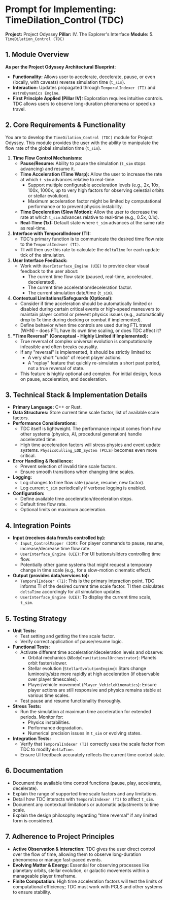 # Prompt for Implementing: TimeDilation_Control (TDC)

**Project:** Project Odyssey
**Pillar:** IV. The Explorer's Interface
**Module:** 5. `TimeDilation_Control (TDC)`

## 1. Module Overview

**As per the Project Odyssey Architectural Blueprint:**

* **Functionality:** Allows user to accelerate, decelerate, pause, or even (locally, with caveats) reverse simulation time (`t_sim`).
* **Interaction:** Updates propagated through `TemporalIndexer (TI)` and `AstroDynamics Engine`.
* **First Principle Applied (Pillar IV):** Exploration requires intuitive controls. TDC allows users to observe long-duration phenomena or speed up travel.

## 2. Core Requirements & Functionality

You are to develop the `TimeDilation_Control (TDC)` module for Project Odyssey. This module provides the user with the ability to manipulate the flow rate of the global simulation time (`t_sim`).

1.  **Time Flow Control Mechanisms:**
    * **Pause/Resume:** Ability to pause the simulation (`t_sim` stops advancing) and resume it.
    * **Time Acceleration (Time Warp):** Allow the user to increase the rate at which `t_sim` advances relative to real-time.
        * Support multiple configurable acceleration levels (e.g., 2x, 10x, 100x, 1000x, up to very high factors for observing celestial orbits or stellar evolution).
        * Maximum acceleration factor might be limited by computational performance or to prevent physics instability.
    * **Time Deceleration (Slow Motion):** Allow the user to decrease the rate at which `t_sim` advances relative to real-time (e.g., 0.5x, 0.1x).
    * **Real-Time (1x):** Default state where `t_sim` advances at the same rate as real-time.
2.  **Interface with TemporalIndexer (TI):**
    * TDC's primary function is to communicate the desired time flow rate to the `TemporalIndexer (TI)`.
    * TI will then use this rate to calculate the `deltaTime` for each update tick of the simulation.
3.  **User Interface Feedback:**
    * Work with `UserInterface_Engine (UIE)` to provide clear visual feedback to the user about:
        * The current time flow state (paused, real-time, accelerated, decelerated).
        * The current time acceleration/deceleration factor.
        * The current simulation date/time (`t_sim`).
4.  **Contextual Limitations/Safeguards (Optional):**
    * Consider if time acceleration should be automatically limited or disabled during certain critical events or high-speed maneuvers to maintain player control or prevent physics issues (e.g., automatically drop to 1x time during docking or combat if implemented).
    * Define behavior when time controls are used during FTL travel (WHN) – does FTL have its own time scaling, or does TDC affect it?
5.  **"Time Reversal" (Conceptual - Highly Limited if Implemented):**
    * True reversal of complex universal evolution is computationally infeasible and often breaks causality.
    * If any "reversal" is implemented, it should be strictly limited to:
        * A very short "undo" of recent player actions.
        * A "replay" feature that quickly re-simulates a short past period, not a true reversal of state.
    * This feature is highly optional and complex. For initial design, focus on pause, acceleration, and deceleration.

## 3. Technical Stack & Implementation Details

* **Primary Language:** C++ or Rust.
* **Data Structures:** Store current time scale factor, list of available scale factors.
* **Performance Considerations:**
    * TDC itself is lightweight. The performance impact comes from how other systems (physics, AI, procedural generation) handle accelerated time.
    * High time acceleration factors will stress physics and event update systems. `PhysicsCulling_LOD_System (PCLS)` becomes even more critical.
* **Error Handling & Resilience:**
    * Prevent selection of invalid time scale factors.
    * Ensure smooth transitions when changing time scales.
* **Logging:**
    * Log changes to time flow rate (pause, resume, new factor).
    * Log current `t_sim` periodically if verbose logging is enabled.
* **Configuration:**
    * Define available time acceleration/deceleration steps.
    * Default time flow rate.
    * Optional limits on maximum acceleration.

## 4. Integration Points

* **Input (receives data from/is controlled by):**
    * `Input_ControlMapper (ICM)`: For player commands to pause, resume, increase/decrease time flow rate.
    * `UserInterface_Engine (UIE)`: For UI buttons/sliders controlling time flow.
    * Potentially other game systems that might request a temporary change in time scale (e.g., for a slow-motion cinematic effect).
* **Output (provides data/services to):**
    * `TemporalIndexer (TI)`: This is the primary interaction point. TDC informs TI of the desired current time scale factor. TI then calculates `deltaTime` accordingly for all simulation updates.
    * `UserInterface_Engine (UIE)`: To display the current time scale, `t_sim`.

## 5. Testing Strategy

* **Unit Tests:**
    * Test setting and getting the time scale factor.
    * Verify correct application of pause/resume logic.
* **Functional Tests:**
    * Activate different time acceleration/deceleration levels and observe:
        * Orbital mechanics (`NBodyGravitationalOrchestrator`): Planets orbit faster/slower.
        * Stellar evolution (`StellarEvolutionEngine`): Stars change luminosity/size more rapidly at high acceleration (if observable over player timescales).
        * Player/vehicle movement (`Player_VehicleKinematics`): Ensure player actions are still responsive and physics remains stable at various time scales.
    * Test pause and resume functionality thoroughly.
* **Stress Tests:**
    * Run the simulation at maximum time acceleration for extended periods. Monitor for:
        * Physics instabilities.
        * Performance degradation.
        * Numerical precision issues in `t_sim` or evolving states.
* **Integration Tests:**
    * Verify that `TemporalIndexer (TI)` correctly uses the scale factor from TDC to modify `deltaTime`.
    * Ensure UI feedback accurately reflects the current time control state.

## 6. Documentation

* Document the available time control functions (pause, play, accelerate, decelerate).
* Explain the range of supported time scale factors and any limitations.
* Detail how TDC interacts with `TemporalIndexer (TI)` to affect `t_sim`.
* Document any contextual limitations or automatic adjustments to time scale.
* Explain the design philosophy regarding "time reversal" if any limited form is considered.

## 7. Adherence to Project Principles

* **Active Observation & Interaction:** TDC gives the user direct control over the flow of time, allowing them to observe long-duration phenomena or manage fast-paced events.
* **Evolving Matter & Energy:** Essential for observing processes like planetary orbits, stellar evolution, or galactic movements within a manageable player timeframe.
* **Finite Computation:** High time acceleration factors will test the limits of computational efficiency; TDC must work with PCLS and other systems to ensure stability.